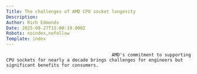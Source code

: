 ```yaml
---
Title: The challenges of AMD CPU socket longevity
Description: 
Author: Rich Edmonds
Date: 2025-08-27T15:00:19.000Z
Robots: noindex,nofollow
Template: index
---
```


                                            AMD's commitment to supporting CPU sockets for nearly a decade brings challenges for engineers but significant benefits for consumers.
                                        